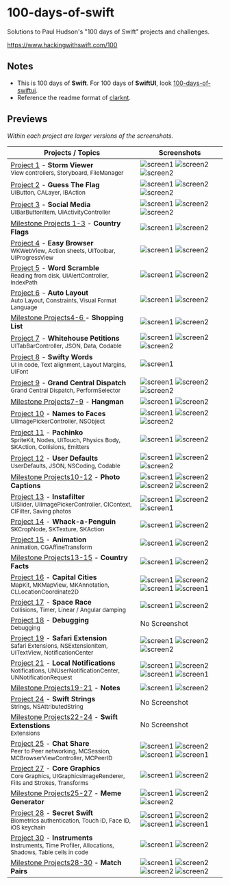 # 100-days-of-swift

Solutions to Paul Hudson's "100 days of Swift" projects and challenges.

https://www.hackingwithswift.com/100

## Notes
- This is 100 days of **Swift**. For 100 days of **SwiftUI**, look [100-days-of-swiftui](https://github.com/fauzandwip/100-days-of-swiftui). 
- Reference the readme format of [clarknt](https://github.com/clarknt).

## Previews

*Within each project are larger versions of the screenshots.*

Projects / Topics  |  Screenshots
--- | ---
[Project 1](01_Project1) - __Storm Viewer__ <br/><sub> View controllers, Storyboard, FileManager </sub> | ![screen1](01_Project1/screenshots/small/screen01.png) ![screen2](01_Project1/screenshots/small/screen02.png) ![screen2](01_Project1/screenshots/small/screen03.png) |
[Project 2](02_Project1) - __Guess The Flag__ <br/><sub> UIButton, CALayer, IBAction </sub> | ![screen1](02_Project2/screenshots/small/screen01.png) ![screen2](02_Project2/screenshots/small/screen02.png) ![screen2](02_Project2/screenshots/small/screen03.png) |
[Project 3](03_Project3) - __Social Media__ <br/><sub> UIBarButtonItem, UIActivityController </sub> | ![screen1](03_Project3/screenshots/small/screen01.png) ![screen2](03_Project3/screenshots/small/screen02.png) ![screen2](03_Project3/screenshots/small/screen03.png) |
[Milestone Projects 1-3](04_Milestone-Projects1-3) - __Country Flags__ <br/><sub>  </sub> | ![screen1](04_Milestone-Projects1-3/screenshots/small/screen01.png) ![screen2](04_Milestone-Projects1-3/screenshots/small/screen02.png) |
[Project 4](05_Project4) - __Easy Browser__ <br/><sub> WKWebView, Action sheets, UIToolbar, UIProgressView </sub> | ![screen1](05_Project4/screenshots/small/screen01.png) ![screen2](05_Project4/screenshots/small/screen02.png) |
[Project 5](06_Project5) - __Word Scramble__ <br/><sub> Reading from disk, UIAlertController, IndexPath </sub> | ![screen1](06_Project5/screenshots/small/screen01.png) ![screen2](06_Project5/screenshots/small/screen02.png) |
[Project 6](07_Project6) - __Auto Layout__ <br/><sub> Auto Layout, Constraints, Visual Format Language </sub> | ![screen1](07_Project6/screenshots/small/screen01.png) ![screen2](07_Project6/screenshots/small/screen02.png) |
[Milestone Projects4-6 ](08_Milestone-Projecst4-6) - __Shopping List__ <br/><sub>  </sub> | ![screen1](08_Milestone-Projects4-6/screenshots/small/screen01.png) ![screen2](08_Milestone-Projects4-6/screenshots/small/screen02.png) |
[Project 7](09_Project7) - __Whitehouse Petitions__ <br/><sub> UITabBarController, JSON, Data, Codable </sub> | ![screen1](09_Project7/screenshots/small/screen01.png) ![screen2](09_Project7/screenshots/small/screen02.png) ![screen2](09_Project7/screenshots/small/screen03.png) |
[Project 8](10_Project8) - __Swifty Words__ <br/><sub> UI in code, Text alignment, Layout Margins, UIFont </sub> | ![screen1](10_Project8/screenshots/small/screen01.png) |
[Project 9](11_Project9) - __Grand Central Dispatch__ <br/><sub> Grand Central Dispatch, PerformSelector </sub> | ![screen1](11_Project9/screenshots/small/screen01.png) ![screen2](11_Project9/screenshots/small/screen02.png) ![screen2](11_Project9/screenshots/small/screen03.png) |
[Milestone Projects7-9](12_Milestone-Projects7-9) - __Hangman__ <br/><sub>  </sub> | ![screen1](12_Milestone-Projects7-9/screenshots/small/screen01.png) ![screen2](12_Milestone-Projects7-9/screenshots/small/screen02.png) |
[Project 10](13_Project10) - __Names to Faces__ <br/><sub> UIImagePickerController, NSObject </sub> | ![screen1](13_Project10/screenshots/small/screen01.png) ![screen2](13_Project10/screenshots/small/screen02.png) ![screen2](13_Project10/screenshots/small/screen03.png) |
[Project 11](14_Project11) - __Pachinko__ <br/><sub> SpriteKit, Nodes, UITouch, Physics Body, SKAction, Collisions, Emitters </sub> | ![screen1](14_Project11/screenshots/small/screen01.png) ![screen2](14_Project11/screenshots/small/screen02.png) |
[Project 12](15_Project12) - __User Defaults__ <br/><sub> UserDefaults, JSON, NSCoding, Codable </sub> | ![screen1](15_Project12/screenshots/small/screen01.png) ![screen2](15_Project12/screenshots/small/screen02.png) ![screen2](15_Project12/screenshots/small/screen03.png) |
[Milestone Projects10-12](16_Milestone-Projects10-12) - __Photo Captions__ <br/><sub>  </sub> | ![screen1](16_Milestone-Projects10-12/screenshots/small/screen01.png) ![screen2](16_Milestone-Projects10-12/screenshots/small/screen02.png) ![screen2](16_Milestone-Projects10-12/screenshots/small/screen03.png) ![screen2](16_Milestone-Projects10-12/screenshots/small/screen04.png) |
[Project 13](17_Project13) - __Instafilter__ <br/><sub> UISlider, UIImagePickerController, CIContext, CIFilter, Saving photos </sub> | ![screen1](17_Project13/screenshots/small/screen01.png) ![screen2](17_Project13/screenshots/small/screen02.png) ![screen1](17_Project13/screenshots/small/screen03.png) |
[Project 14](18_Project14) - __Whack-a-Penguin__ <br/><sub> SKCropNode, SKTexture, SKAction </sub> | ![screen1](18_Project14/screenshots/small/screen01.png) ![screen2](18_Project14/screenshots/small/screen02.png) |
[Project 15](19_Project15) - __Animation__ <br/><sub> Animation, CGAffineTransform </sub> | ![screen1](19_Project15/screenshots/small/screen01.png) ![screen2](19_Project15/screenshots/small/screen02.png) |
[Milestone Projects13-15](20_Milestone-Projects13-15) - __Country Facts__ <br/><sub>  </sub> | ![screen1](20_Milestone-Projects13-15/screenshots/small/screen01.png) ![screen2](20_Milestone-Projects13-15/screenshots/small/screen02.png) |
[Project 16](21_Project16) - __Capital Cities__ <br/><sub> MapKit, MKMapView, MKAnnotation, CLLocationCoordinate2D </sub> | ![screen1](21_Project16/screenshots/small/screen01.png) ![screen2](21_Project16/screenshots/small/screen02.png) ![screen1](21_Project16/screenshots/small/screen03.png) ![screen1](21_Project16/screenshots/small/screen04.png)|
[Project 17](22_Project17) - __Space Race__ <br/><sub> Collisions, Timer, Linear / Angular damping </sub> | ![screen1](22_Project17/screenshots/small/screen01.png) ![screen2](22_Project17/screenshots/small/screen02.png) |
[Project 18](23_Project18) - __Debugging__ <br/><sub> Debugging </sub> | No Screenshot |
[Project 19](24_Project19) - __Safari Extension__ <br/><sub> Safari Extensions, NSExtensionItem, UITextView, NotificationCenter</sub> | ![screen1](24_Project19/screenshots/small/screen01.png) ![screen2](24_Project19/screenshots/small/screen02.png) ![screen2](24_Project19/screenshots/small/screen03.png) |
[Project 21](25_Project21) - __Local Notifications__ <br/><sub> Notifications, UNUserNotificationCenter, UNNotificationRequest </sub> | ![screen1](25_Project21/screenshots/small/screen01.png) ![screen2](25_Project21/screenshots/small/screen02.png) ![screen1](25_Project21/screenshots/small/screen03.png) ![screen1](25_Project21/screenshots/small/screen04.png) |
[Milestone Projects19-21](26_Milestone-Projects19-21) - __Notes__ <br/><sub>  </sub> | ![screen1](26_Milestone-Projects19-21/screenshots/small/screen01.png) ![screen2](26_Milestone-Projects19-21/screenshots/small/screen02.png) |
[Project 24](27_Project24) - __Swift Strings__ <br/><sub> Strings, NSAttributedString </sub> | No Screenshot |
[Milestone Projects22-24](28_Milestone-Projects22-24) - __Swift Extenstions__ <br/><sub> Extensions </sub> | No Screenshot |
[Project 25](29_Project25) - __Chat Share__ <br/><sub> Peer to Peer networking, MCSession, MCBrowserViewController, MCPeerID </sub> | ![screen1](29_Project25/screenshots/small/screen01.png) ![screen2](29_Project25/screenshots/small/screen02.png) ![screen1](29_Project25/screenshots/small/screen03.png) ![screen1](29_Project25/screenshots/small/screen04.png) |
[Project 27](30_Project27) - __Core Graphics__ <br/><sub> Core Graphics, UIGraphicsImageRenderer, Fills and Strokes, Transforms </sub> | ![screen1](30_Project27/screenshots/small/screen01.png) ![screen2](30_Project27/screenshots/small/screen02.png) |
[Milestone Projects25-27](31_Milestone-Projects25-27) - __Meme Generator__ <br/><sub>  </sub> | ![screen1](31_Milestone-Projects25-27/screenshots/small/screen01.png) ![screen2](31_Milestone-Projects25-27/screenshots/small/screen02.png) ![screen2](31_Milestone-Projects25-27/screenshots/small/screen03.png) |
[Project 28](32_Project28) - __Secret Swift__ <br/><sub> Biometrics authentication, Touch ID, Face ID, iOS keychain </sub> | ![screen1](32_Project28/screenshots/small/screen01.png) ![screen2](32_Project28/screenshots/small/screen02.png) ![screen1](32_Project28/screenshots/small/screen03.png) ![screen1](32_Project28/screenshots/small/screen04.png) |
[Project 30](33_Project30) - __Instruments__ <br/><sub> Instruments, Time Profiler, Allocations, Shadows, Table cells in code </sub> | ![screen1](33_Project30/screenshots/small/screen01.png) ![screen2](33_Project30/screenshots/small/screen02.png) |
[Milestone Projects28-30](34_Milestone-Projects28-30_self) - __Match Pairs__ <br/><sub>  </sub> | ![screen1](34_Milestone-Projects28-30_self/screenshots/small/screen01.png) ![screen2](34_Milestone-Projects28-30_self/screenshots/small/screen02.png) ![screen2](34_Milestone-Projects28-30_self/screenshots/small/screen03.png) ![screen2](34_Milestone-Projects28-30_self/screenshots/small/screen04.png) |
